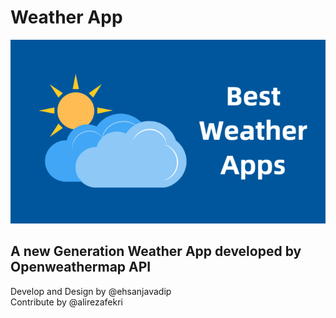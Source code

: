 # Weather App

![weatherbanner](./assets/images/weatherbanner.png)


## A new Generation Weather App developed by Openweathermap API 
Develop and Design by @ehsanjavadip <br />
Contribute by @alirezafekri
